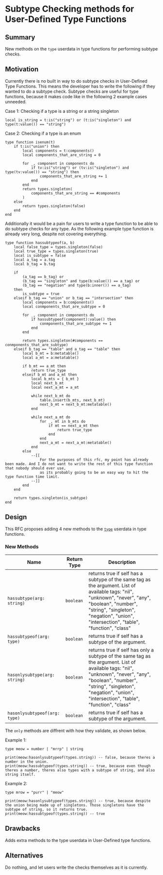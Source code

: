 # Subtype Checking methods for User-Defined Type Functions

## Summary

New methods on the `type` userdata in type functions for performing subtype checks.

## Motivation

Currently there is no built in way to do subtype checks in User-Defined Type Functions. This means the developer has to write the following if they wanted to do a subtype check. Subtype checks are useful for type functions, because it makes code like in the following 2 example cases unneeded.

Case 1: Checking if a type is a string or a string singleton
```luau
local is_string = t:is("string") or (t:is("singleton") and type(t:value()) == "string")
```

Case 2: Checking if a type is an enum
```luau
type function isenum(t)
    if t:is("union") then
        local components = t:components()
        local components_that_are_string = 0

        for _, component in components do
            if tv:is("string") or (tv:is("singleton") and type(tv:value()) == "string") then
                components_that_are_string += 1
            end
        end
        return types.singleton(
            components_that_are_string == #components
        )
    else
        return types.singleton(false)
    end
end
```

Additionally it would be a pain for users to write a type function to be able to do subtype checks for any type. As the following example type function is already very long, despite not covering everything.

```luau
type function hassubtypeof(a, b)
    local false_type = types.singleton(false)
    local true_type = types.singleton(true)
    local is_subtype = false
    local a_tag = a.tag
    local b_tag = b.tag

    if 
        (a_tag == b_tag) or
        (b_tag == "singleton" and type(b:value()) == a_tag) or
        (b_tag == "negation" and type(b:inner()) == a_tag)
    then
        is_subtype = true
    elseif b_tag == "union" or b_tag == "intersection" then
        local components = b:components()
        local conmponents_that_are_subtype = 0

        for _, component in components do
            if hassubtypeof(component):value() then
                conmponents_that_are_subtype += 1
            end
        end

        return types.singleton(#components == conmponents_that_are_subtype)
    elseif b_tag == "table" and a_tag == "table" then
        local b_mt = b:metatable()
        local a_mt = a:metatable()

        if b_mt == a_mt then
            return true_type
        elseif b_mt and a_mt then
            local b_mts = { b_mt }
            local next_b_mt
            local next_a_mt = a_mt

            while next_b_mt do
                table.insert(b_mts, next_b_mt)
                next_b_mt = next_b_mt:metatable()
            end

            while next_a_mt do
                for _, mt in b_mts do
                    if mt == next_a_mt then
                        return true_type
                    end
                end
                next_a_mt = next_a_mt:metatable()
            end
        else
            --[[
                For the purposes of this rfc, my point has already been made. And I do not want to write the rest of this type function that nobody should ever use,
                as its probably going to be an easy way to hit the type function time limit.
            --]]
        end
    end

    return types.singleton(is_subtype)
end
```

## Design

This RFC proposes adding 4 new methods to the [`type`](./user-defined-type-functions.md#type-instance) userdata in type functions.

### New Methods

| Name | Return Type | Description |
| ------------- | ------------- | ------------- |
| `hassubtype(arg: string)` | `boolean` | returns true if self has a subtype of the same tag as the argument. List of available tags: "nil", "unknown", "never", "any", "boolean", "number", "string", "singleton", "negation", "union", "intersection", "table", "function", "class" |
| `hassubtypeof(arg: type)` | `boolean` | returns true if self has a subtype of the argument. |
| `hasonlysubtype(arg: string)` | `boolean` | returns true if self has only a subtype of the same tag as the argument. List of available tags: "nil", "unknown", "never", "any", "boolean", "number", "string", "singleton", "negation", "union", "intersection", "table", "function", "class" |
| `hasonlysubtypeof(arg: type)` | `boolean` | returns true if self has a subtype of the argument. |

The `only` methods are diffrent with how they validate, as shown below.

Example 1:
```luau
type meow = number | "mrrp" | string

print(meow:hasonlysubtypeof(types.string)) -- false, because theres a number in the union.
print(meow:hassubtypeof(types.string)) -- true, because even though theres a number, theres also types with a subtype of string, and also string itself.
```

Example 2:
```luau
type mrow = "purr" | "meow"

print(meow:hasonlysubtypeof(types.string)) -- true, because despite the union being made up of singletons. Those singletons have the subtype of string, so it returns true.
print(meow:hassubtypeof(types.string)) -- true
```

## Drawbacks

Adds extra methods to the type userdata in User-Defined type functions.

## Alternatives

Do nothing, and let users write the checks themselves as it is currently.
